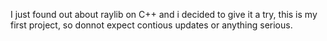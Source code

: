 I just found out about  raylib on C++ and i decided to give it a try, this is my first project, so donnot expect contious updates or anything serious.